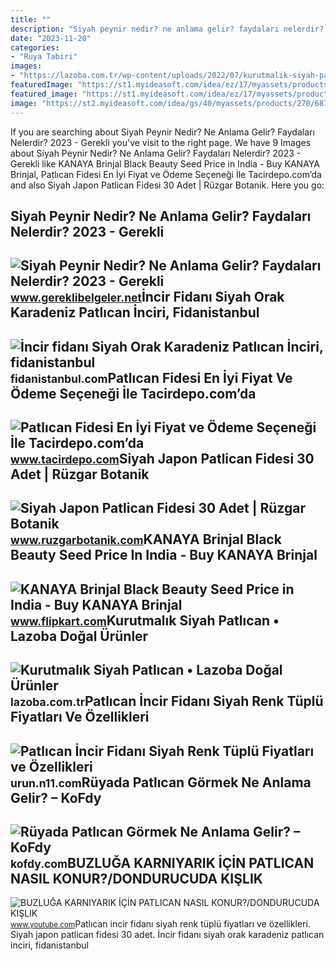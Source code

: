 ```yaml
---
title: ""
description: "Siyah peynir nedir? ne anlama gelir? faydaları nelerdir? 2023"
date: "2023-11-20"
categories:
- "Ruya Tabiri"
images:
- "https://lazoba.com.tr/wp-content/uploads/2022/07/kurutmalik-siyah-patlican-768x768.jpg"
featuredImage: "https://st1.myideasoft.com/idea/ez/17/myassets/products/153/aydin-siyahi.jpg?revision=1588096601"
featured_image: "https://st1.myideasoft.com/idea/ez/17/myassets/products/153/aydin-siyahi.jpg?revision=1588096601"
image: "https://st2.myideasoft.com/idea/gs/40/myassets/products/270/687413.jpg?revision=1661368356"
---
```


If you are searching about Siyah Peynir Nedir? Ne Anlama Gelir? Faydaları Nelerdir? 2023 - Gerekli you've visit to the right page. We have 9 Images about Siyah Peynir Nedir? Ne Anlama Gelir? Faydaları Nelerdir? 2023 - Gerekli like KANAYA Brinjal Black Beauty Seed Price in India - Buy KANAYA Brinjal, Patlıcan Fidesi En İyi Fiyat ve Ödeme Seçeneği İle Tacirdepo.com’da and also Siyah Japon Patlican Fidesi 30 Adet | Rüzgar Botanik. Here you go:

Siyah Peynir Nedir? Ne Anlama Gelir? Faydaları Nelerdir? 2023 - Gerekli
-----------------------------------------------------------------------

 ![Siyah Peynir Nedir? Ne Anlama Gelir? Faydaları Nelerdir? 2023 - Gerekli](https://www.gereklibelgeler.net/wp-content/uploads/2023/01/siyah-peynir-nedir.jpg) <small>www.gereklibelgeler.net</small>İncir Fidanı Siyah Orak Karadeniz Patlıcan İnciri, Fidanistanbul
----------------------------------------------------------------

 ![İncir fidanı Siyah Orak Karadeniz Patlıcan İnciri, fidanistanbul](https://www.fidanistanbul.com/imgs/product/3637/incir-fidani-siyah-orak-karadeniz-patlican-inciri-rootball-21331.jpg) <small>fidanistanbul.com</small>Patlıcan Fidesi En İyi Fiyat Ve Ödeme Seçeneği İle Tacirdepo.com’da
-------------------------------------------------------------------

 ![Patlıcan Fidesi En İyi Fiyat ve Ödeme Seçeneği İle Tacirdepo.com’da](https://st1.myideasoft.com/idea/ez/17/myassets/products/153/aydin-siyahi.jpg?revision=1588096601) <small>www.tacirdepo.com</small>Siyah Japon Patlican Fidesi 30 Adet | Rüzgar Botanik
----------------------------------------------------

 ![Siyah Japon Patlican Fidesi 30 Adet | Rüzgar Botanik](https://st2.myideasoft.com/idea/gs/40/myassets/products/270/687413.jpg?revision=1661368356) <small>www.ruzgarbotanik.com</small>KANAYA Brinjal Black Beauty Seed Price In India - Buy KANAYA Brinjal
--------------------------------------------------------------------

 ![KANAYA Brinjal Black Beauty Seed Price in India - Buy KANAYA Brinjal](https://rukminim1.flixcart.com/image/832/832/l5cslu80/plant-seed/a/m/m/10-brinjal-seeds-big-gajraj-f1-hybrid-b72-kanaya-original-imagg25s93qfhamn.jpeg?q=70) <small>www.flipkart.com</small>Kurutmalık Siyah Patlıcan • Lazoba Doğal Ürünler
------------------------------------------------

 ![Kurutmalık Siyah Patlıcan • Lazoba Doğal Ürünler](https://lazoba.com.tr/wp-content/uploads/2022/07/kurutmalik-siyah-patlican-768x768.jpg) <small>lazoba.com.tr</small>Patlıcan İncir Fidanı Siyah Renk Tüplü Fiyatları Ve Özellikleri
---------------------------------------------------------------

 ![Patlıcan İncir Fidanı Siyah Renk Tüplü Fiyatları ve Özellikleri](https://n11scdn.akamaized.net/a1/1024/ev-yasam/tirpan/patlican-incir-fidani-siyah-renk-tuplu__0742621903893394.jpg) <small>urun.n11.com</small>Rüyada Patlıcan Görmek Ne Anlama Gelir? – KoFdy
-----------------------------------------------

 ![Rüyada Patlıcan Görmek Ne Anlama Gelir? – KoFdy](https://kofdy.com/wp-content/uploads/2022/08/ruyada-patlican-gormek-ne-anlama-gelir-7834-1024x536.jpg) <small>kofdy.com</small>BUZLUĞA KARNIYARIK İÇİN PATLICAN NASIL KONUR?/DONDURUCUDA KIŞLIK
----------------------------------------------------------------

 ![BUZLUĞA KARNIYARIK İÇİN PATLICAN NASIL KONUR?/DONDURUCUDA KIŞLIK](https://i.ytimg.com/vi/klhFHUTzUAg/maxresdefault.jpg) <small>www.youtube.com</small>Patlıcan i̇ncir fidanı siyah renk tüplü fiyatları ve özellikleri. Siyah japon patlican fidesi 30 adet. İncir fidanı siyah orak karadeniz patlıcan i̇nciri, fidanistanbul
